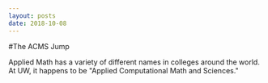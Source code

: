 ```yaml
---
layout: posts
date: 2018-10-08
---
```


#The ACMS Jump

Applied Math has a variety of different names in colleges around the world. At UW, it happens to be "Applied Computational Math and Sciences."
